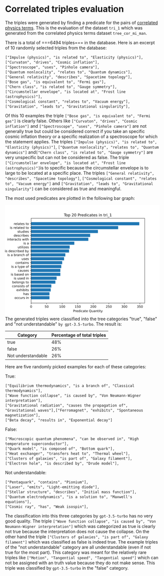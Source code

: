 # Correlated triples evaluation

The triples were generated by finding a predicate for the pairs of [correlated physics terms](physics-term-correlation-network-evaluation.md). This is the evaluation of the dataset ```tri_1``` which was generated from the correlated physics terms dataset ```tree_cor_mi_man```.

There is a total of ===6494 triples=== in the database. Here is an excerpt of 10 randomly selected triples from the database:

```
["Impulse (physics)", "is related to", "Elasticity (physics)"],
["Curvaton", "drives", "Cosmic inflation"],
["Spectroscope", "uses", "Pinhole camera"],
["Quantum nonlocality", "relates to", "Quantum dynamics"],
["General relativity", "describes", "Spacetime topology"],
["Bose gas", "is equivalent to", "Fermi gas"],
["Chern class", "is related to", "Gauge symmetry"],
["Circumstellar envelope", "is located at", "Frost line (astrophysics)"],
["Cosmological constant", "relates to", "Vacuum energy"],
["Gravitation", "leads to", "Gravitational singularity"],
```
Of this 10 examples the triple ```["Bose gas", "is equivalent to", "Fermi gas"]``` is clearly false. Others like ```["Curvaton", "drives", "Cosmic inflation"]``` and ```["Spectroscope", "uses", "Pinhole camera"]``` are not generally true but could be considered correct if you take an specific cosmic inflation theory or a specific realization of a spectroscope for which the statement applies. The triples ```["Impulse (physics)", "is related to", "Elasticity (physics)"]```,  ```["Quantum nonlocality", "relates to", "Quantum dynamics"]``` and```["Chern class", "is related to", "Gauge symmetry"]``` are very unspecific but can not be considered as false. The triple ```["Circumstellar envelope", "is located at", "Frost line (astrophysics)"]```is to specific because the circumstellar envelope is to large to be located at a specific place. The triples ```["General relativity", "describes", "Spacetime topology"]```,  ```["Cosmological constant", "relates to", "Vacuum energy"]``` and ```["Gravitation", "leads to", "Gravitational singularity"]``` can be considered as true and meaningful.


The most used predicates are plotted in the following bar graph:

![](./images/predicate_quantity_chart.svg)
The generated triples were classified into the tree categories "true", "false" and "not understandable" ```by gpt-3.5-turbo```. The result is:

| Category           | Percentage of total triples |
| ------------------ | --------------------------- |
| true               | 48%                         |
| false              | 26%                         |
| Not understandable | 26%                         |
Here are five randomly picked examples for each of these categories:

True:
```
["Equilibrium thermodynamics", "is a branch of", "Classical thermodynamics"],
["Wave function collapse", "is caused by", "Von Neumann-Wigner interpretation"],
["Gravitational radiation", "causes the propagation of", "Gravitational waves"],["Ferromagnet", "exhibits", "Spontaneous magnetization"],
["Beta decay", "results in", "Exponential decay"]
```
False:
```
["Macroscopic quantum phenomena", "can be observed in", "High temperature superconductor"],
["Quark model", "is composed of", "Bottom quark"],
["Heat exchanger", "transfers heat to", "Thermal wheel"],
["Clusters of galaxies", "is part of", "Galaxy filament"],
["Electron hole", "is described by", "Drude model"],
```
Not understandable:
```
["Pentaquark", "contains", "Pionium"],
["Laser", "emits", "Light-emitting diode"],
["Stellar structure", "describes", "Initial mass function"],
["Quantum electrodynamics", "is a solution to", "Maxwell's equations"],
["Cosmic ray", "has", "Weak isospin"],
```
The classification into this three categories by ```gpt-3.5-turbo``` has no very good quality. The triple ```["Wave function collapse", "is caused by", "Von Neumann-Wigner interpretation"]``` which was categorized as true is clearly not true because the interpretation does not cause the collapse. On the other hand the triple ```["Clusters of galaxies", "is part of", "Galaxy filament"]``` which was classified as false is indeed true. The example triples of the "not understandable" category are all understandable (even if not true for the most part). This category was meant for the relatively rare triples like ```["Motion", "Tangential speed", "Tangential speed"]``` which can not be assigned with an truth value because they do not make sense. This triple was classified by ```gpt-3.5-turbo``` in the "false" category.